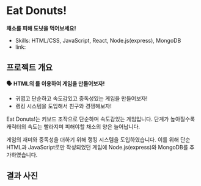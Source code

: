 # Eat Donuts!
**채소를 피해 도넛을 먹어보세요!**
- Skills: HTML/CSS, JavaScript, React, Node.js(express), MongoDB
- link: 

## 프로젝트 개요
**🗣 HTML의 <canvas />를 이용하여 게임을 만들어보자!**
- 귀엽고 단순하고 속도감있고 중독성있는 게임을 만들어보자!
- 랭킹 시스템을 도입해서 친구와 경쟁해보자!

Eat Donuts!는 키보드 조작으로 단순하며 속도감있는 게임입니다. 단계가 높아질수록 캐릭터의 속도는 빨라지며 피해야할 채소의 양은 늘어납니다. 

게임의 재미와 중독성을 더하기 위해 랭킹 시스템을 도입하였습니다. 이를 위해 단순 HTML과 JavaScript로만 작성되었던 게임에 Node.js(express)와 MongoDB를 추가하였습니다.

## 결과 사진